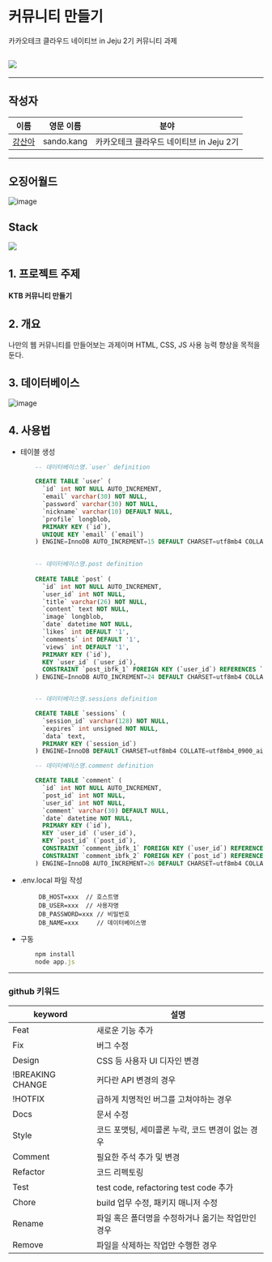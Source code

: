 # 커뮤니티 만들기
카카오테크 클라우드 네이티브 in Jeju 2기 커뮤니티 과제

## <div><img src="https://capsule-render.vercel.app/api?type=waving&color=auto&height=200&section=header&text=SQUID-WORLD&fontSize=80" /></div>

- - - - - - - - - - - - - - - -


## 작성자
|이름|영문 이름|분야|
|----|---|---|
|[강산아](https://github.com/gsandoo)|sando.kang|카카오테크 클라우드 네이티브 in Jeju 2기|



- - - - - - - - - - - - - - - - - - - - - - - - - - - -

## 오징어월드
![image](https://github.com/user-attachments/assets/7fe36c08-ee85-4897-97c5-fcf3658635aa)



## Stack
<div>
    <img src="https://img.shields.io/badge/JS-7DF1E?style=flat&logo=Express&logoColor=white"/>
</div> 


## 1. 프로젝트 주제
<div>
<h4> KTB 커뮤니티 만들기
</div>

## 2. 개요
<p>
        나만의 웹 커뮤니티를 만들어보는 과제이며 HTML, CSS, JS 사용 능력 향상을 목적을 둔다. 

</p>

## 3. 데이터베이스
![image](https://github.com/user-attachments/assets/8d8e1d8b-88b4-473b-bb66-3167a59fbf70)

## 4. 사용법
 - 테이블 생성
    
    ```sql
        -- 데이터베이스명.`user` definition

        CREATE TABLE `user` (
          `id` int NOT NULL AUTO_INCREMENT,
          `email` varchar(30) NOT NULL,
          `password` varchar(30) NOT NULL,
          `nickname` varchar(10) DEFAULT NULL,
          `profile` longblob,
          PRIMARY KEY (`id`),
          UNIQUE KEY `email` (`email`)
        ) ENGINE=InnoDB AUTO_INCREMENT=15 DEFAULT CHARSET=utf8mb4 COLLATE=utf8mb4_0900_ai_ci;

        
        -- 데이터베이스명.post definition
        
        CREATE TABLE `post` (
          `id` int NOT NULL AUTO_INCREMENT,
          `user_id` int NOT NULL,
          `title` varchar(26) NOT NULL,
          `content` text NOT NULL,
          `image` longblob,
          `date` datetime NOT NULL,
          `likes` int DEFAULT '1',
          `comments` int DEFAULT '1',
          `views` int DEFAULT '1',
          PRIMARY KEY (`id`),
          KEY `user_id` (`user_id`),
          CONSTRAINT `post_ibfk_1` FOREIGN KEY (`user_id`) REFERENCES `user` (`id`) ON DELETE CASCADE
        ) ENGINE=InnoDB AUTO_INCREMENT=24 DEFAULT CHARSET=utf8mb4 COLLATE=utf8mb4_0900_ai_ci;


        -- 데이터베이스명.sessions definition

        CREATE TABLE `sessions` (
          `session_id` varchar(128) NOT NULL,
          `expires` int unsigned NOT NULL,
          `data` text,
          PRIMARY KEY (`session_id`)
        ) ENGINE=InnoDB DEFAULT CHARSET=utf8mb4 COLLATE=utf8mb4_0900_ai_ci;
    
        -- 데이터베이스명.comment definition

        CREATE TABLE `comment` (
          `id` int NOT NULL AUTO_INCREMENT,
          `post_id` int NOT NULL,
          `user_id` int NOT NULL,
          `comment` varchar(30) DEFAULT NULL,
          `date` datetime NOT NULL,
          PRIMARY KEY (`id`),
          KEY `user_id` (`user_id`),
          KEY `post_id` (`post_id`),
          CONSTRAINT `comment_ibfk_1` FOREIGN KEY (`user_id`) REFERENCES `user` (`id`) ON DELETE CASCADE,
          CONSTRAINT `comment_ibfk_2` FOREIGN KEY (`post_id`) REFERENCES `post` (`id`) ON DELETE CASCADE
        ) ENGINE=InnoDB AUTO_INCREMENT=26 DEFAULT CHARSET=utf8mb4 COLLATE=utf8mb4_0900_ai_ci;
    
    
    ```
- .env.local 파일 작성
   ``` env
        DB_HOST=xxx  // 호스트명         
        DB_USER=xxx  // 사용자명            
        DB_PASSWORD=xxx // 비밀번호
        DB_NAME=xxx     // 데이터베이스명 
  ```     

- 구동
    ``` javascript
        npm install
        node app.js
   ```
--------------------------------------------------------------------------------------------
  ### github 키워드

|keyword|설명|
|----|---|
|Feat|새로운 기능 추가|
|Fix|버그 수정|
|Design|CSS 등 사용자 UI 디자인 변경|
|!BREAKING CHANGE|커다란 API 변경의 경우|
|!HOTFIX|급하게 치명적인 버그를 고쳐야하는 경우|
|Docs|문서 수정|
|Style|코드 포맷팅, 세미콜론 누락, 코드 변경이 없는 경우|
|Comment|필요한 주석 추가 및 변경|
|Refactor|코드 리펙토링|
|Test|test code, refactoring test code 추가|
|Chore|build 업무 수정, 패키지 매니저 수정|
|Rename|파일 혹은 폴더명을 수정하거나 옮기는 작업만인 경우|
|Remove|파일을 삭제하는 작업만 수행한 경우|
